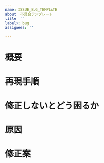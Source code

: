 ```yaml
---
name: ISSUE_BUG_TEMPLATE
about: 不具合テンプレート
title: ''
labels: bug
assignees: ''

---
```


# 概要
# 再現手順
# 修正しないとどう困るか
# 原因
# 修正案
